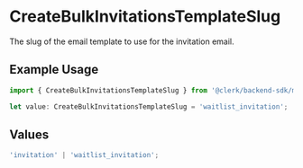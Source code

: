 # CreateBulkInvitationsTemplateSlug

The slug of the email template to use for the invitation email.

## Example Usage

```typescript
import { CreateBulkInvitationsTemplateSlug } from '@clerk/backend-sdk/models/operations';

let value: CreateBulkInvitationsTemplateSlug = 'waitlist_invitation';
```

## Values

```typescript
'invitation' | 'waitlist_invitation';
```
